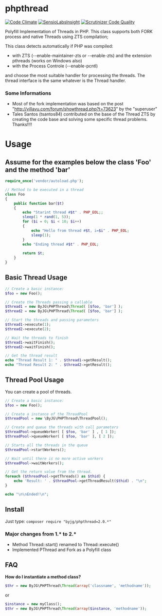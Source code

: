 # phpthread
[![Code Climate](https://codeclimate.com/github/byjg/phpthread/badges/gpa.svg)](https://codeclimate.com/github/byjg/phpthread)
[![SensioLabsInsight](https://insight.sensiolabs.com/projects/842a5377-bbda-44f2-9163-b40dc650dc1f/mini.png)](https://insight.sensiolabs.com/projects/842a5377-bbda-44f2-9163-b40dc650dc1f)
[![Scrutinizer Code Quality](https://scrutinizer-ci.com/g/byjg/phpthread/badges/quality-score.png?b=master)](https://scrutinizer-ci.com/g/byjg/phpthread/?branch=master)

Polyfill Implementation of Threads in PHP. This class supports both FORK process and native Threads using ZTS compilation;
 
This class detects automatically if PHP was compiled:
 
 - with ZTS (--enable-maintainer-zts or --enable-zts) and the extension pthreads (works on Windows also) 
 - with the Process Controle (--enable-pcntl)
    
and choose the most suitable handler for processing the threads. The thread interface is the same whatever is the Thread handler.

### Some Informations

- Most of the fork implementation was based on the post "http://villavu.com/forum/showthread.php?t=73623" by the "superuser"
- Tales Santos (tsantos84) contributed on the base of the Thread ZTS by creating the code base and solving some specific thread problems. Thanks!!!!  

# Usage

## Assume for the examples below the class 'Foo' and the method 'bar'

```php
require_once('vendor/autoload.php');

// Method to be executed in a thread
class Foo
{
    public function bar($t)
    {
        echo "Starint thread #$t" . PHP_EOL;;
        sleep(1 * rand(1, 5));
        for ($i = 0; $i < 10; $i++)
        {
            echo "Hello from thread #$t, i=$i" . PHP_EOL;
            sleep(1);
        }
        echo "Ending thread #$t" . PHP_EOL;
    
        return $t;
    }
}
```

## Basic Thread Usage

```php
// Create a basic instance:
$foo = new Foo();

// Create the Threads passing a callable
$thread1 = new ByJG\PHPThread\Thread( [$foo, 'bar'] );
$thread2 = new ByJG\PHPThread\Thread( [$foo, 'bar'] );

// Start the threads and passing parameters
$thread1->execute(1);
$thread2->execute(2);

// Wait the threads to finish
$thread1->waitFinish();
$thread2->waitFinish();

// Get the thread result
echo "Thread Result 1: " . $thread1->getResult();
echo "Thread Result 2: " . $thread2->getResult();
```

## Thread Pool Usage

You can create a pool of threads.

```php
// Create a basic instance:
$foo = new Foo();

// Create a instance of the ThreadPool
$threadPool = new \ByJG\PHPThread\ThreadPool();

// Create and queue the threads with call parameters
$threadPool->queueWorker( [ $foo, 'bar' ] , [ 1 ]);
$threadPool->queueWorker( [ $foo, 'bar' ], [ 2 ]);

// Starts all the threads in the queue
$threadPool->startWorkers();

// Wait until there is no more active workers
$threadPool->waitWorkers();

// Get the return value from the thread.
foreach ($threadPool->getThreads() as $thid) {
    echo 'Result: ' . $threadPool->getThreadResult($thid) . "\n";
}

echo "\n\nEnded!\n";
```

## Install

Just type: `composer require "byjg/phpthread=2.0.*"`

### Major changes from 1.* to 2.*

* Method Thread::start() renamed to Thread::execute()
* Implemented PThread and Fork as a Polyfill class

## FAQ

**How do I instantiate a method class?**

```php
$thr = new ByJG\PHPThread\Thread(array('classname', 'methodname'));
```

or

```php
$instance = new myClass();
$thr = new ByJG\PHPThread\Thread(array($instance, 'methodname'));
```

